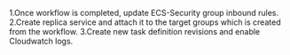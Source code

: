 1.Once workflow is completed, update ECS-Security group inbound rules.
2.Create replica service and attach it to the target groups which is created from the workflow.
3.Create new task definition revisions and enable Cloudwatch logs.
